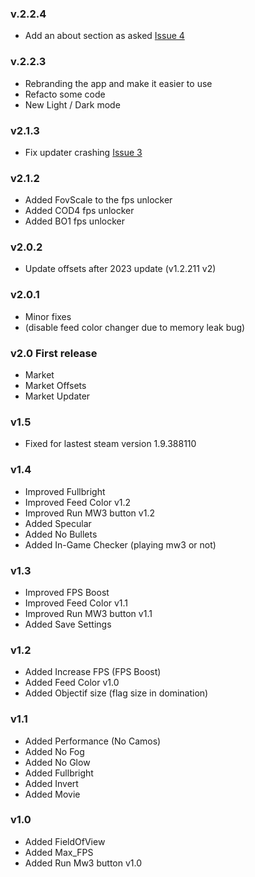 ### v.2.2.4
- Add an about section as asked [Issue 4](https://github.com/PierroD/Market/issues/4)

### v.2.2.3
- Rebranding the app and make it easier to use
- Refacto some code 
- New Light / Dark mode

### v2.1.3
- Fix updater crashing [Issue 3](https://github.com/PierroD/Market/issues/3)

### v2.1.2
- Added FovScale to the fps unlocker
- Added COD4 fps unlocker
- Added BO1 fps unlocker

### v2.0.2
- Update offsets after 2023 update (v1.2.211 v2)

### v2.0.1

- Minor fixes
- (disable feed color changer due to memory leak bug)

### v2.0 First release

- Market
- Market Offsets
- Market Updater

### v1.5

- Fixed for lastest steam version 1.9.388110

### v1.4

- Improved Fullbright
- Improved Feed Color v1.2
- Improved Run MW3 button v1.2
- Added Specular
- Added No Bullets
- Added In-Game Checker (playing mw3 or not)

### v1.3

- Improved FPS Boost
- Improved Feed Color v1.1
- Improved Run MW3 button v1.1
- Added Save Settings

### v1.2

- Added Increase FPS (FPS Boost)
- Added Feed Color v1.0
- Added Objectif size (flag size in domination)

### v1.1

- Added Performance (No Camos)
- Added No Fog
- Added No Glow
- Added Fullbright
- Added Invert
- Added Movie

### v1.0

- Added FieldOfView
- Added Max_FPS
- Added Run Mw3 button v1.0

